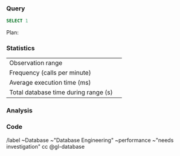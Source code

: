 ### Query

<!--
Ideally format the query, e.g. with http://sqlformat.darold.net

Please obtain a query plan through ChatOps or otherwise from production.
Please use representative query parameter values.
Please post a link to https://explain.depesz.com below if the plan is
large.
-->

```sql
SELECT 1
```

Plan: <!-- link to https://explain.depesz.com/ -->

### Statistics

|                                      |                              |
| ---                                  |  ------                      |
| Observation range                    | <!-- time or date range -->  |
| Frequency (calls per minute)         |                              |
| Average execution time (ms)          |                              |
| Total database time during range (s) |                              |


### Analysis

<!--
Suggestion, proposed change, analysis of query plan and similar
-->

### Code

<!--
Where is this query used? Link to code base. This can be added later upon investigation, too.
-->

/label ~Database ~"Database Engineering" ~performance ~"needs investigation"
cc @gl-database
